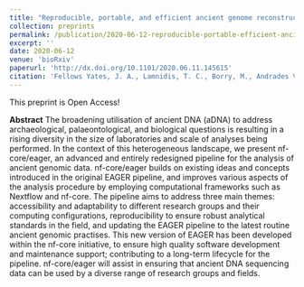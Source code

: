 ```yaml
---
title: "Reproducible, portable, and efficient ancient genome reconstruction with nf-core/eager"
collection: preprints
permalink: /publication/2020-06-12-reproducible-portable-efficient-ancient-genome-reconstruction
excerpt: ''
date: 2020-06-12
venue: 'bioRxiv'
paperurl: 'http://dx.doi.org/10.1101/2020.06.11.145615'
citation: 'Fellows Yates, J. A., Lamnidis, T. C., Borry, M., Andrades Valtueña, A., Fagernäs, Z., Clayton, S., Garcia, M. U., Neukamm, J., & Peltzer, A. (2020). &quot;Reproducible, portable, and efficient ancient genome reconstruction with nf-core/eager&quot;. In bioRxiv (p. 2020.06.11.145615). https://doi.org/10.1101/2020.06.11.145615'
---
```


This preprint is Open Access!

**Abstract**
The broadening utilisation of ancient DNA (aDNA) to address archaeological, palaeontological, and biological questions is resulting in a rising diversity in the size of laboratories and scale of analyses being performed. In the context of this heterogeneous landscape, we present nf-core/eager, an advanced and entirely redesigned pipeline for the analysis of ancient genomic data. nf-core/eager builds on existing ideas and concepts introduced in the original EAGER pipeline, and improves various aspects of the analysis procedure by employing computational frameworks such as Nextflow and nf-core. The pipeline aims to address three main themes: accessibility and adaptability to different research groups and their computing configurations, reproducibility to ensure robust analytical standards in the field, and updating the EAGER pipeline to the latest routine ancient genomic practises. This new version of EAGER has been developed within the nf-core initiative, to ensure high quality software development and maintenance support; contributing to a long-term lifecycle for the pipeline. nf-core/eager will assist in ensuring that ancient DNA sequencing data can be used by a diverse range of research groups and fields.